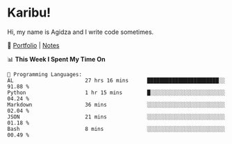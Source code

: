 # Karibu!
Hi, my name is Agidza and I write code sometimes.

🫧 [Portfolio](https://lynnagidza.github.io/) | [Notes](https://medium.com/me/stories/public)

<!--START_SECTION:waka-->
📊 **This Week I Spent My Time On** 

```text
💬 Programming Languages: 
AL                       27 hrs 16 mins      ███████████████████████░░   91.88 % 
Python                   1 hr 15 mins        █░░░░░░░░░░░░░░░░░░░░░░░░   04.24 % 
Markdown                 36 mins             ░░░░░░░░░░░░░░░░░░░░░░░░░   02.04 % 
JSON                     21 mins             ░░░░░░░░░░░░░░░░░░░░░░░░░   01.18 % 
Bash                     8 mins              ░░░░░░░░░░░░░░░░░░░░░░░░░   00.49 % 

```


<!--END_SECTION:waka-->
<!--#### 💟 **Digital Swag**
[![@agidza's Holopin board](https://holopin.me/agidza)](https://holopin.io/@agidza)
